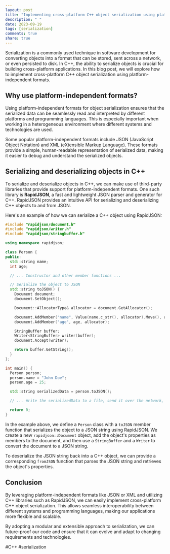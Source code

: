 ```yaml
---
layout: post
title: "Implementing cross-platform C++ object serialization using platform-independent formats"
description: " "
date: 2023-09-19
tags: [serialization]
comments: true
share: true
---
```


Serialization is a commonly used technique in software development for converting objects into a format that can be stored, sent across a network, or even persisted to disk. In C++, the ability to serialize objects is crucial for building cross-platform applications. In this blog post, we will explore how to implement cross-platform C++ object serialization using platform-independent formats.

## Why use platform-independent formats?

Using platform-independent formats for object serialization ensures that the serialized data can be seamlessly read and interpreted by different platforms and programming languages. This is especially important when working in a heterogeneous environment where different systems and technologies are used.

Some popular platform-independent formats include JSON (JavaScript Object Notation) and XML (eXtensible Markup Language). These formats provide a simple, human-readable representation of serialized data, making it easier to debug and understand the serialized objects.

## Serializing and deserializing objects in C++

To serialize and deserialize objects in C++, we can make use of third-party libraries that provide support for platform-independent formats. One such library is **RapidJSON**, a fast and lightweight JSON parser and generator for C++. RapidJSON provides an intuitive API for serializing and deserializing C++ objects to and from JSON.

Here's an example of how we can serialize a C++ object using RapidJSON:

```cpp
#include "rapidjson/document.h"
#include "rapidjson/writer.h"
#include "rapidjson/stringbuffer.h"

using namespace rapidjson;

class Person {
public:
  std::string name;
  int age;

  // ... Constructor and other member functions ...

  // Serialize the object to JSON
  std::string toJSON() {
    Document document;
    document.SetObject();

    Document::AllocatorType& allocator = document.GetAllocator();

    document.AddMember("name", Value(name.c_str(), allocator).Move(), allocator);
    document.AddMember("age", age, allocator);

    StringBuffer buffer;
    Writer<StringBuffer> writer(buffer);
    document.Accept(writer);

    return buffer.GetString();
  }
};

int main() {
  Person person;
  person.name = "John Doe";
  person.age = 25;

  std::string serializedData = person.toJSON();

  // ... Write the serializedData to a file, send it over the network, etc. ...

  return 0;
}
```

In the example above, we define a `Person` class with a `toJSON` member function that serializes the object to a JSON string using RapidJSON. We create a new `rapidjson::Document` object, add the object's properties as members to the document, and then use a `StringBuffer` and a `Writer` to convert the document to a JSON string.

To deserialize the JSON string back into a C++ object, we can provide a corresponding `fromJSON` function that parses the JSON string and retrieves the object's properties.

## Conclusion

By leveraging platform-independent formats like JSON or XML and utilizing C++ libraries such as RapidJSON, we can easily implement cross-platform C++ object serialization. This allows seamless interoperability between different systems and programming languages, making our applications more flexible and scalable.

By adopting a modular and extensible approach to serialization, we can future-proof our code and ensure that it can evolve and adapt to changing requirements and technologies.

#C++ #serialization